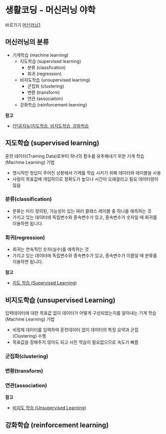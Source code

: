 # 생활코딩 - 머신러닝 야학

바로가기 [머신러닝1](https://opentutorials.org/course/4548) 

## 머신러닝의 분류
  - 기계학습 (machine learning)
    - 지도학습 (supervised learning)
      - 분류 (classfication)
      - 회귀 (regression)
    - 비지도학습 (unsupervised learning)
      - 군집화 (clustering)
      - 변환 (transform)
      - 연관 (association)
    - 강화학습 (reinforcement learning)

**참고**
  - [[인공지능]지도학습, 비지도학습, 강화학습](https://ebbnflow.tistory.com/165)


## 지도학습 (supervised learning)
훈련 데이터(Training Data)로부터 하나의 함수를 유추해내기 위한 기계 학습(Machine Learning) 기법

  - 명시적인 정답이 주어진 상황에서 기계를 학습 시키기 위해 데이터와 레이블을 사용
  - 사람이 목표값에 개입하므로 정확도가 높으나 시간이 오래걸리고 필요 데이터량이 많음

### 분류(classification)
  - 분류는 미리 정의된, 가능성이 있는 여러 클래스 레이블 중 하나를 예측하는 것
  - 가지고 있는 데이터에 독립변수와 종속변수가 있고, 종속변수가 숫자일 때 회귀를 이용하면 됩니다.

### 회귀(regression)
  - 회귀는 연속적인 숫자(실수)를 예측하는 것
  - 가지고 있는 데이터에 독립변수와 종속변수가 있고, 종속변수가 이름일 때 분류를 이용하면 됩니다.


**참고**
  - [지도 학습 (Supervised Learning)](http://blog.skby.net/%ec%a7%80%eb%8f%84-%ed%95%99%ec%8a%b5-supervised-learning/)  


## 비지도학습 (unsupervised Learning)
입력데이터에 대한 목표값 없이 데이터가 어떻게 구성되었는지를 알아내는 기계 학습(Machine Learning) 기법

  - 비정제 데이터를 입력하여 훈련데이터 없이 데이터의 특징 요약과 군집 (Clustering) 수행
  - 목표값을 정해주지 않아도 되고 사전 학습이 필요없으므로 속도가 빠름

### 군집화(clustering)

### 변환(transform)

### 연관(association)

**참고**
  - [비지도 학습 (Unsupervised Learning)](http://blog.skby.net/%eb%b9%84%ec%a7%80%eb%8f%84-%ed%95%99%ec%8a%b5-unsupervised-learning/)  


## 강화학습 (reinforcement learning)